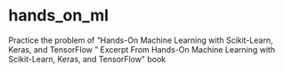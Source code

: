 # hands_on_ml
Practice the problem of “Hands-On Machine Learning with Scikit-Learn, Keras, and TensorFlow ”  Excerpt From Hands-On Machine Learning with Scikit-Learn, Keras, and TensorFlow" book
